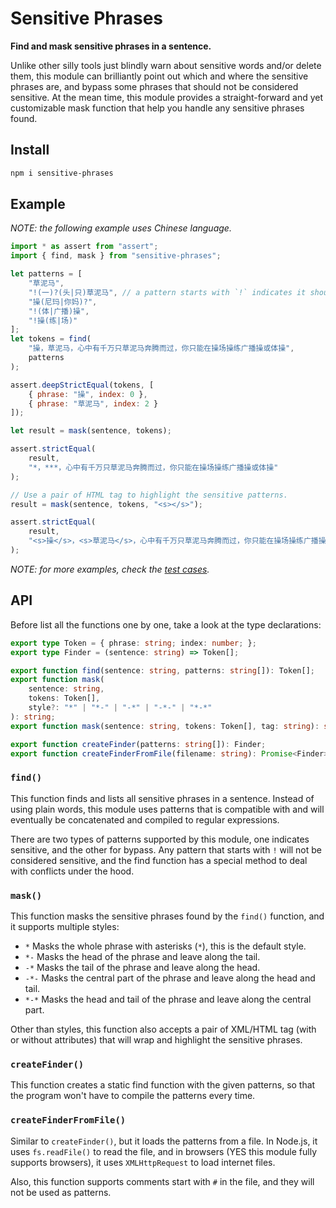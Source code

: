 # Sensitive Phrases

**Find and mask sensitive phrases in a sentence.**

Unlike other silly tools just blindly warn about sensitive words and/or delete
them, this module can brilliantly point out which and where the sensitive
phrases are, and bypass some phrases that should not be considered sensitive.
At the mean time, this module provides a straight-forward and yet customizable
mask function that help you handle any sensitive phrases found.

## Install

```sh
npm i sensitive-phrases
```

## Example

*NOTE: the following example uses Chinese language.*

```js
import * as assert from "assert";
import { find, mask } from "sensitive-phrases";

let patterns = [
    "草泥马",
    "!(一)?(头|只)草泥马", // a pattern starts with `!` indicates it should be bypassed
    "操(尼玛|你妈)?",
    "!(体|广播)操",
    "!操(练|场)"
];
let tokens = find(
    "操，草泥马，心中有千万只草泥马奔腾而过，你只能在操场操练广播操或体操",
    patterns
);

assert.deepStrictEqual(tokens, [
    { phrase: "操", index: 0 },
    { phrase: "草泥马", index: 2 }
]);

let result = mask(sentence, tokens);

assert.strictEqual(
    result,
    "*，***，心中有千万只草泥马奔腾而过，你只能在操场操练广播操或体操"
);

// Use a pair of HTML tag to highlight the sensitive patterns.
result = mask(sentence, tokens, "<s></s>");

assert.strictEqual(
    result,
    "<s>操</s>，<s>草泥马</s>，心中有千万只草泥马奔腾而过，你只能在操场操练广播操或体操"
);
```

*NOTE: for more examples, check the [test cases](./test/index.js).*

## API

Before list all the functions one by one, take a look at the type declarations:

```ts
export type Token = { phrase: string; index: number; };
export type Finder = (sentence: string) => Token[];

export function find(sentence: string, patterns: string[]): Token[];
export function mask(
    sentence: string,
    tokens: Token[],
    style?: "*" | "*-" | "-*" | "-*-" | "*-*"
): string;
export function mask(sentence: string, tokens: Token[], tag: string): string;

export function createFinder(patterns: string[]): Finder;
export function createFinderFromFile(filename: string): Promise<Finder>;
```

### `find()`

This function finds and lists all sensitive phrases in a sentence. Instead of
using plain words, this module uses patterns that is compatible with and will
eventually be concatenated and compiled to regular expressions.

There are two types of patterns supported by this module, one indicates
sensitive, and the other for bypass. Any pattern that starts with `!` will not
be considered sensitive, and the find function has a special method to deal with
conflicts under the hood. 

### `mask()`

This function masks the sensitive phrases found by the `find()` function, and it
supports multiple styles:

- `*` Masks the whole phrase with asterisks (`*`), this is the default style.
- `*-` Masks the head of the phrase and leave along the tail.
- `-*` Masks the tail of the phrase and leave along the head.
- `-*-` Masks the central part of the phrase and leave along the head and tail.
- `*-*` Masks the head and tail of the phrase and leave along the central part.

Other than styles, this function also accepts a pair of XML/HTML tag (with or
without attributes) that will wrap and highlight the sensitive phrases.

### `createFinder()`

This function creates a static find function with the given patterns, so that
the program won't have to compile the patterns every time.

### `createFinderFromFile()`

Similar to `createFinder()`, but it loads the patterns from a file. In Node.js,
it uses `fs.readFile()` to read the file, and in browsers (YES this module fully
supports browsers), it uses `XMLHttpRequest` to load internet files.

Also, this function supports comments start with `#` in the file, and they will
not be used as patterns.